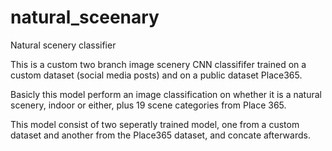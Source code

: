 # natural_sceenary
Natural scenery classifier

This is a custom two branch image scenery CNN classififer trained on a custom dataset (social media posts) and on a public dataset Place365.

Basicly this model perform an image classification on whether it is a natural scenery, indoor or either, plus 19 scene categories from Place 365.

This model consist of two seperatly trained model, one from a custom dataset and another from the Place365 dataset, and concate afterwards.
